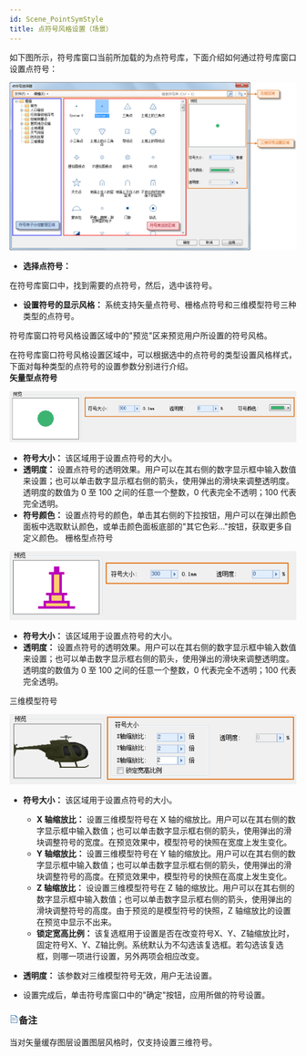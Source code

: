 ```yaml
---
id: Scene_PointSymStyle
title: 点符号风格设置（场景）
---
```

如下图所示，符号库窗口当前所加载的为点符号库，下面介绍如何通过符号库窗口设置点符号：

![](img/Scene_PointSymManager.png)  

  * **选择点符号：**

在符号库窗口中，找到需要的点符号，然后，选中该符号。

  * **设置符号的显示风格：** 系统支持矢量点符号、栅格点符号和三维模型符号三种类型的点符号。

符号库窗口符号风格设置区域中的"预览"区来预览用户所设置的符号风格。

在符号库窗口符号风格设置区域中，可以根据选中的点符号的类型设置风格样式，下面对每种类型的点符号的设置参数分别进行介绍。  
**矢量型点符号**

![](img/vector.png)  

  * **符号大小：** 该区域用于设置点符号的大小。 
  * **透明度：** 设置点符号的透明效果。用户可以在其右侧的数字显示框中输入数值来设置；也可以单击数字显示框右侧的箭头，使用弹出的滑块来调整透明度。透明度的数值为 0 至 100 之间的任意一个整数，0 代表完全不透明；100 代表完全透明。
  * **符号颜色：** 设置点符号的颜色，单击其右侧的下拉按钮，用户可以在弹出颜色面板中选取默认颜色，或单击颜色面板底部的"其它色彩..."按钮，获取更多自定义颜色。
栅格型点符号

![](img/raster.png)  

  * **符号大小：** 该区域用于设置点符号的大小。 
  * **透明度：** 设置点符号的透明效果。用户可以在其右侧的数字显示框中输入数值来设置；也可以单击数字显示框右侧的箭头，使用弹出的滑块来调整透明度。透明度的数值为 0 至 100 之间的任意一个整数，0 代表完全不透明；100 代表完全透明。

三维模型符号

![](img/model.png)  


  * **符号大小：** 该区域用于设置点符号的大小。 
    * **X 轴缩放比：** 设置三维模型符号在 X 轴的缩放比。用户可以在其右侧的数字显示框中输入数值；也可以单击数字显示框右侧的箭头，使用弹出的滑块调整符号的宽度。在预览效果中，模型符号的快照在宽度上发生变化。
    * **Y 轴缩放比：** 设置三维模型符号在 Y 轴的缩放比。用户可以在其右侧的数字显示框中输入数值；也可以单击数字显示框右侧的箭头，使用弹出的滑块调整符号的高度。在预览效果中，模型符号的快照在高度上发生变化。
    * **Z 轴缩放比：** 设设置三维模型符号在 Z 轴的缩放比。用户可以在其右侧的数字显示框中输入数值；也可以单击数字显示框右侧的箭头，使用弹出的滑块调整符号的高度。由于预览的是模型符号的快照，Z 轴缩放比的设置在预览中显示不出来。
    * **锁定宽高比例：** 该复选框用于设置是否在改变符号X、Y、Z轴缩放比时，固定符号X、Y、Z轴比例。系统默认为不勾选该复选框。若勾选该复选框，则哪一项进行设置，另外两项会相应改变。
  * **透明度：** 该参数对三维模型符号无效，用户无法设置。

  * 设置完成后，单击符号库窗口中的"确定"按钮，应用所做的符号设置。

### ![](../../img/read.gif)备注

当对矢量缓存图层设置图层风格时，仅支持设置三维符号。


